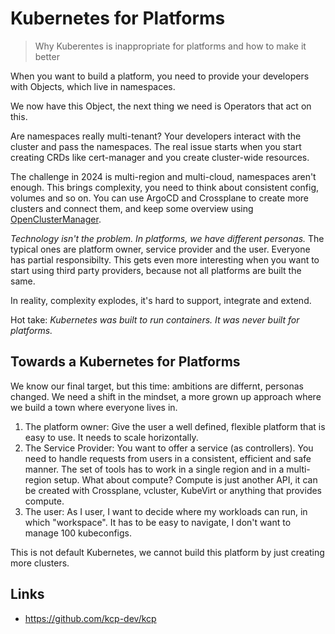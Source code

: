 # Kubernetes for Platforms

> Why Kuberentes is inappropriate for platforms and how to make it better

When you want to build a platform, you need to provide your developers with Objects, which live
in namespaces.

We now have this Object, the next thing we need is Operators that act on this.

Are namespaces really multi-tenant? Your developers interact with the cluster and pass the namespaces.
The real issue starts when you start creating CRDs like cert-manager and you create cluster-wide resources.

The challenge in 2024 is multi-region and multi-cloud, namespaces aren't enough. This brings complexity,
you need to think about consistent config, volumes and so on. You can use ArgoCD and Crossplane to create
more clusters and connect them, and keep some overview using [OpenClusterManager](https://open-cluster-management.io/).

_Technology isn't the problem. In platforms, we have different personas._ The typical ones are platform owner, service
provider and the user. Everyone has partial responsibilty. This gets even more interesting when you want to start
using third party providers, because not all platforms are built the same.

In reality, complexity explodes, it's hard to support, integrate and extend.

Hot take: _Kubernetes was built to run containers. It was never built for platforms._

## Towards a Kubernetes for Platforms

We know our final target, but this time: ambitions are differnt, personas changed. We need a shift in the mindset,
a more grown up approach where we build a town where everyone lives in.

1. The platform owner: Give the user a well defined, flexible platform that is easy to use. It needs to scale horizontally.
2. The Service Provider: You want to offer a service (as controllers). You need to handle requests from users in a consistent, 
efficient and safe manner. The set of tools has to work in a single region and in a multi-region setup. What about compute?
Compute is just another API, it can be created with Crossplane, vcluster, KubeVirt or anything that provides compute.
3. The user: As I user, I want to decide where my workloads can run, in which "workspace". It has to be easy to navigate, I 
don't want to manage 100 kubeconfigs.

This is not default Kubernetes, we cannot build this platform by just creating more clusters.

## Links

- <https://github.com/kcp-dev/kcp>
